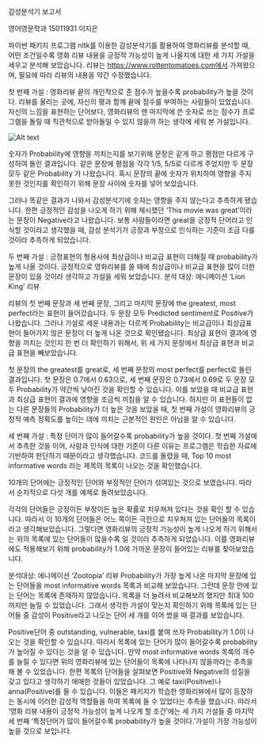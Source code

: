 감성분석기 보고서

영어영문학과 15011931 이지은

 파이썬 패키지 프로그램 nltk를 이용한 감성분석기를 활용하여 영화리뷰를 분석할 때, 어떤 조건일수록 영화 리뷰 내용을 긍정적 가능성이 높게 나올지에 대한 세 가지 가설을 세우고 분석해 보았습니다. 리뷰는 https://www.rottentomatoes.com에서 가져왔으며, 필요에 따라 리뷰의 내용을 약간 수정했습니다. 

첫 번째 가설
: 영화리뷰 끝의 개인적으로 준 점수가 높을수록 probability가 높을 것이다.
 리뷰를 올리는 곳에, 자신의 평과 함께 끝에 점수를 부여하는 사람들이 있었습니다. 자신의 느낌을 표현하는 단어보다, 영화리뷰의 맨 마지막에 쓴 숫자로 쓰는 점수가 프로그램을 돌릴 때 직관적으로 받아들일 수 있지 않을까 하는 생각에 세워 본 가설입니다.  

![Alt text](C:\Users\이지은\Desktop\1.png)





 


 숫자가 Probability에 영향을 끼치는지를 보기위해 문장은 같게 하고 평점만 다르게 구성하여 돌린 결과입니다. 같은 문장에 평점을 각각 1/5, 5/5로 다르게 주었지만 두 문장 모두 같은 Probability 가 나왔습니다. 혹시 문장의 끝에 숫자가 위치하여 영향을 주지 못한 것인지를 확인하기 위해 문장 사이에 숫자를 넣어 보았습니다.







 그러나 똑같은 결과가 나와서 감성분석기에 숫자는 영향을 주지 않는다고 추측하게 됐습니다.
 한편 긍정적인 감성을 나오게 하기 위해 제시했던 ‘This movie was great’이라는 문장이 Negative라고 나왔습니다. 보통 사람들이라면 great을 긍정적 단어라고 인식할 것이라고 생각했을 때, 감성 분석기가 긍정과 부정으로 인식하는 기준이 조금 다를 것이라 추측하게 되었습니다.


두 번째 가설
: 긍정표현의 형용사에 최상급이나 비교급 표현이 더해질 때 probability가 높게 나올 것이다.
 긍정적으로 영화리뷰를 쓸 때에 최상급이나 비교급 표현을 많이 더한 문장이 있을 것이라 생각하고 가설을 세워 보았습니다.
분석 대상: 에니메이션 ‘Lion King’ 리뷰

 리뷰의 첫 번째 문장과 세 번째 문장, 그리고 마지막 문장에 the greatest, most perfect라는 표현이 들어갔습니다. 두 문장 모두 Predicted sentiment로 Positive가 나왔습니다. 그러나 가설로 세운 내용과는 다르게 Probability는 비교급이나 최상급표현이 들어가지 않은 문장이 더 높게 나온 것으로 확인됐습니다. 
 최상급 표현이 결과에 영향을 끼치는 것인지 한 번 더 확인하기 위해서, 위 세 가지 문장에서 최상급 표현과 비교급 표현을 빼보았습니다.

 

 첫 문장의 the greatest를 great로, 세 번째 문장의 most perfect를  perfect로 돌린 결과입니다. 첫 문장은 0.7에서 0.63으로, 세 번째 문장은 0.73에서 0.69로 두 문장 모두 Probability가 약간씩 낮아진 것을 확인할 수 있습니다. 이를 보았을 때 비교급 표현과 최상급 표현이 결과에 영향을 조금씩 끼침을 알 수 있습니다. 하지만 이 표현들이 없는 다른 문장들의 Probability가 더 높은 것을 보았을 때, 첫 번째 가설이 영화리뷰의 긍정적 예측 정확도를 높이는 데에 끼치는 근본적인 원인은 아님을 알 수 있습니다.   

세 번째 가설
: 특정 단어가 많이 들어갈수록 probability가 높을 것이다.
 첫 번째 가설에서 추측한 것을 이어, 사람과 인식에 대한 기준이 다른 이유는 프로그램은 학습한 자료에 기반하여 판단하기 때문이라고 생각했습니다. 코드를 돌렸을 때, Top 10 most informative words 라는 제목의 목록이 나오는 것을 확인했습니다.









10개의 단어에는 긍정적인 단어와 부정적인 단어가 섞여있는 것으로 보였습니다. 따라서 순차적으로 다섯 개를 예제로 돌려보았습니다.













 각각의 단어들은 긍정이든 부정이든 높은 확률로 치우쳐져 있다는 것을 확인 할 수 있습니다. 따라서 이 10개의 단어들은 어느 쪽이든 극한으로 치우쳐져 있는 단어들의 목록이라고 생각해보았습니다. 그렇다면 영화리뷰의 긍정적 가능성이 높게 나오게 하기 위해서는 위의 목록에 있는 단어들이 많을수록 일 것이라 추측하게 되었습니다. 이를 영화리뷰에도 적용해보기 위해 probability가 1.0에 가까운 문장이 들어있는 리뷰를 찾아보았습니다.

분석대상: 에니메이션 ‘Zootopia’ 리뷰
 Probability가 가장 높게 나온 마지막 문장에 있는 단어들을 most informative words 목록과 비교해 보았습니다. 그런데 문장 안에 있는 단어는 목록에 존재하지 않았습니다. 목록을 더 늘려서 비교해보려 했지만 최대 100까지만 늘릴 수 있었습니다.
 그래서 생각한 가설이 맞는지 확인하기 위해 목록에 있는 단어들 중 감성이 Positive라고 나오는 단어 세 개를 이어 썼을 때 결과를 보았습니다.  





 Positive단어 중 outstanding, vulnerable, taxi를 붙여 쓰자 Probability가 1.0이 나오는 것을 확인할 수 있습니다. 따라서 목록에 있는 단어가 많이 들어갈수록 probability가 높아질 수 있다는 것을 알 수 있습니다. 만약 most informative words 목록의 개수를 늘릴 수 있다면 위의 영화리뷰에 있는 단어들이 목록에 나타나지 않을까라는 추측을 해 볼 수 있었습니다. 
 한편 목록의 단어들을 살펴보면 Positive와 Negative의 성질을 갖고 있다고 생각하기 애매한 것들이 있었습니다. 그 예로 taxi(Positive)나 anna(Positive)를 들 수 있습니다. 이들은 패키지가 학습한 영화리뷰에서 많이 등장하는 동시에 이러한 감성적 역할들을 하여 목록에 들 수 있었다는 추측을 했습니다. 
 따라서 ‘영화 리뷰 내용이 긍정적 가능성이 높게 나오게 할 조건’에는 세 가지 가설들 중 마지막 세 번째 ‘특정단어가 많이 들어갈수록 probability가 높을 것이다.’가설이 가장 가능성이 높을 것으로 보입니다.
